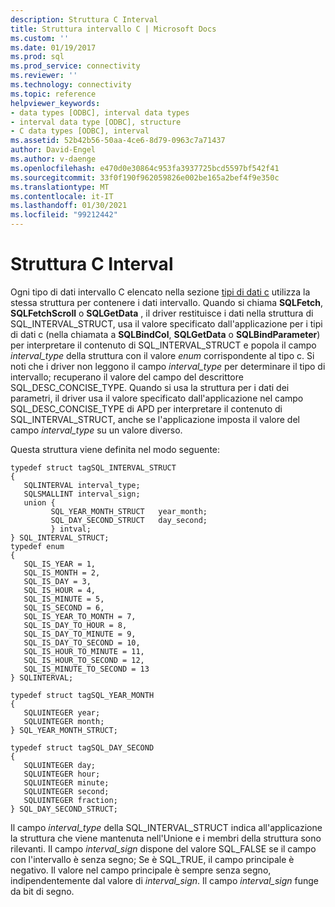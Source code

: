 ```yaml
---
description: Struttura C Interval
title: Struttura intervallo C | Microsoft Docs
ms.custom: ''
ms.date: 01/19/2017
ms.prod: sql
ms.prod_service: connectivity
ms.reviewer: ''
ms.technology: connectivity
ms.topic: reference
helpviewer_keywords:
- data types [ODBC], interval data types
- interval data type [ODBC], structure
- C data types [ODBC], interval
ms.assetid: 52b42b56-50aa-4ce6-8d79-0963c7a71437
author: David-Engel
ms.author: v-daenge
ms.openlocfilehash: e470d0e30864c953fa3937725bcd5597bf542f41
ms.sourcegitcommit: 33f0f190f962059826e002be165a2bef4f9e350c
ms.translationtype: MT
ms.contentlocale: it-IT
ms.lasthandoff: 01/30/2021
ms.locfileid: "99212442"
---
```

# <a name="c-interval-structure"></a>Struttura C Interval
Ogni tipo di dati intervallo C elencato nella sezione [tipi di dati c](../../../odbc/reference/appendixes/c-data-types.md) utilizza la stessa struttura per contenere i dati intervallo. Quando si chiama **SQLFetch**, **SQLFetchScroll** o **SQLGetData** , il driver restituisce i dati nella struttura di SQL_INTERVAL_STRUCT, usa il valore specificato dall'applicazione per i tipi di dati c (nella chiamata a **SQLBindCol**, **SQLGetData** o **SQLBindParameter**) per interpretare il contenuto di SQL_INTERVAL_STRUCT e popola il campo *interval_type* della struttura con il valore *enum* corrispondente al tipo c. Si noti che i driver non leggono il campo *interval_type* per determinare il tipo di intervallo; recuperano il valore del campo del descrittore SQL_DESC_CONCISE_TYPE. Quando si usa la struttura per i dati dei parametri, il driver usa il valore specificato dall'applicazione nel campo SQL_DESC_CONCISE_TYPE di APD per interpretare il contenuto di SQL_INTERVAL_STRUCT, anche se l'applicazione imposta il valore del campo *interval_type* su un valore diverso.  
  
 Questa struttura viene definita nel modo seguente:  
  
```  
typedef struct tagSQL_INTERVAL_STRUCT  
{  
   SQLINTERVAL interval_type;   
   SQLSMALLINT interval_sign;  
   union {  
         SQL_YEAR_MONTH_STRUCT   year_month;  
         SQL_DAY_SECOND_STRUCT   day_second;  
         } intval;  
} SQL_INTERVAL_STRUCT;  
typedef enum   
{  
   SQL_IS_YEAR = 1,  
   SQL_IS_MONTH = 2,  
   SQL_IS_DAY = 3,  
   SQL_IS_HOUR = 4,  
   SQL_IS_MINUTE = 5,  
   SQL_IS_SECOND = 6,  
   SQL_IS_YEAR_TO_MONTH = 7,  
   SQL_IS_DAY_TO_HOUR = 8,  
   SQL_IS_DAY_TO_MINUTE = 9,  
   SQL_IS_DAY_TO_SECOND = 10,  
   SQL_IS_HOUR_TO_MINUTE = 11,  
   SQL_IS_HOUR_TO_SECOND = 12,  
   SQL_IS_MINUTE_TO_SECOND = 13  
} SQLINTERVAL;  
  
typedef struct tagSQL_YEAR_MONTH  
{  
   SQLUINTEGER year;  
   SQLUINTEGER month;   
} SQL_YEAR_MONTH_STRUCT;  
  
typedef struct tagSQL_DAY_SECOND  
{  
   SQLUINTEGER day;  
   SQLUINTEGER hour;  
   SQLUINTEGER minute;  
   SQLUINTEGER second;  
   SQLUINTEGER fraction;  
} SQL_DAY_SECOND_STRUCT;  
```  
  
 Il campo *interval_type* della SQL_INTERVAL_STRUCT indica all'applicazione la struttura che viene mantenuta nell'Unione e i membri della struttura sono rilevanti. Il campo *interval_sign* dispone del valore SQL_FALSE se il campo con l'intervallo è senza segno; Se è SQL_TRUE, il campo principale è negativo. Il valore nel campo principale è sempre senza segno, indipendentemente dal valore di *interval_sign*. Il campo *interval_sign* funge da bit di segno.
